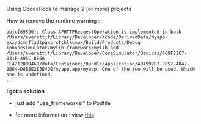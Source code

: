 Using CocoaPods to manage 2 (or more) projects

How to remove the runtime warning : 

```
objc[69590]: Class AFHTTPRequestOperation is implemented in both /Users/everettjf/Library/Developer/Xcode/DerivedData/myapp-exzydcmjfladtpgxcrxfchlkcmux/Build/Products/Debug-iphonesimulator/mylib.framework/mylib and /Users/everettjf/Library/Developer/CoreSimulator/Devices/409F22C7-031F-495C-BE66-EE4712D0D469/data/Containers/Bundle/Application/A94992B7-C057-4842-9B64-D8B8E2E5E4DE/myapp.app/myapp. One of the two will be used. Which one is undefined.
...
```

**I got a solution**
- just add "use_frameworks!" to Podfile

- for more information : view [this](http://blog.cocoapods.org/CocoaPods-0.36/)

